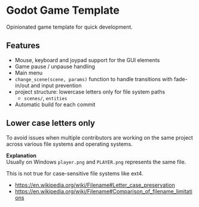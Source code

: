 # Godot Game Template

Opinionated game template for quick development.

## Features

- Mouse, keyboard and joypad support for the GUI elements
- Game pause / unpause handling
- Main menu
- `change_scene(scene, params)` function to handle transitions with fade-in/out and input prevention
- project structure: lowercase letters only for file system paths
  - `scenes/`, `entities`
- Automatic build for each commit

## Lower case letters only

To avoid issues when multiple contributors are working on the same project across various
file systems and operating systems.

**Explanation**  
Usually on Windows `player.png` and `PLAYER.png` represents the same file.

This is not true for case-sensitive file systems like ext4.

- https://en.wikipedia.org/wiki/Filename#Letter_case_preservation
- https://en.wikipedia.org/wiki/Filename#Comparison_of_filename_limitations 
